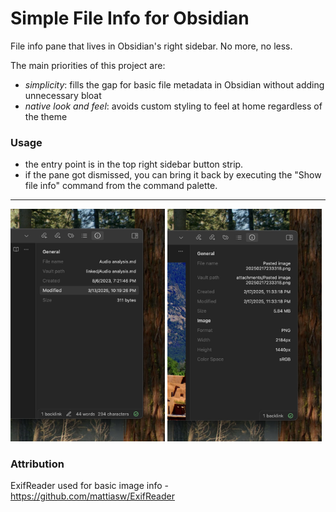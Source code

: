 # Simple File Info for Obsidian

File info pane that lives in Obsidian's right sidebar. No more, no less.

The main priorities of this project are:
- *simplicity*: fills the gap for basic file metadata in Obsidian without adding unnecessary bloat
- *native look and feel*: avoids custom styling to feel at home regardless of the theme

### Usage
- the entry point is in the top right sidebar button strip.
- if the pane got dismissed, you can bring it back by executing the "Show file info" command from the command palette.

---

<p float="middle">
    <img src="readme-assets/text-file.jpg" width="49%">
    <img src="readme-assets/image-file.jpg" width="49%">
</p>

### Attribution
ExifReader used for basic image info - https://github.com/mattiasw/ExifReader
